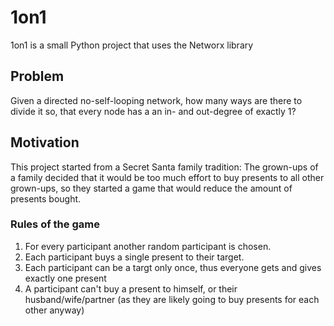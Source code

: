 # 1on1
1on1 is a small Python project that uses the Networx library
## Problem
Given a directed no-self-looping network, how many ways are there to divide it so,
that every node has a an in- and out-degree of exactly 1?
## Motivation
This project started from a Secret Santa family tradition:
The grown-ups of a family decided that it would be too much effort to buy
presents to all other grown-ups, so they started a game that would reduce the
amount of presents bought.
### Rules of the game
1) For every participant another random participant is chosen.
2) Each participant buys a single present to their target.
3) Each participant can be a targt only once, thus everyone gets and gives exactly
one present
4) A participant can't buy a present to himself, or their husband/wife/partner
(as they are likely going to buy presents for each other anyway)

